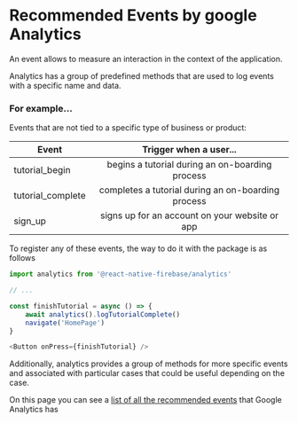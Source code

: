 # Recommended Events by google Analytics

An event allows to measure an interaction in the context of the application.

Analytics has a group of predefined methods that are used to log events with a specific name and data.

### For example...

Events that are not tied to a specific type of business or product:

| Event        | Trigger when a user...|
| ------------- |:------------------:| 
| tutorial_begin    | begins a tutorial during an on-boarding process |
| tutorial_complete  | completes a tutorial during an on-boarding process    |
| sign_up | signs up for an account on your website or app   |



To register any of these events, the way to do it with the package is as follows

```javascript
import analytics from '@react-native-firebase/analytics'

// ...

const finishTutorial = async () => {
    await analytics().logTutorialComplete()
    navigate('HomePage')
}

<Button onPress={finishTutorial} />

```

Additionally, analytics provides a group of methods for more specific events and associated with particular cases that could be useful depending on the case.

On this page you can see a [list of all the recommended events](https://support.google.com/analytics/answer/9267735?sjid=16729563816445339920-SA) that Google Analytics has